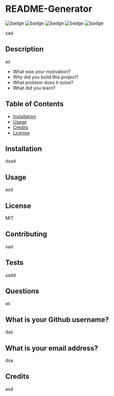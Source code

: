 # README-Generator
  
  ![badge](https://img.shields.io/badge/license-MIT-important)
  ![badge](https://img.shields.io/badge/licenseMIT-BSD_3--Clause-blue.svg)
  ![badge](https://img.shields.io/badge/licenseMIT-BSD_2--Clause-orange.svg)
  ![badge](https://img.shields.io/badge/licenseMIT-Boost_1.0-lightblue.svg)
  ![badge](https://img.shields.io/badge/licenseMIT-EPL_1.0-red.svg)

  sad
  
  ## Description
  as
  - What was your motivation?
  - Why did you build this project?
  - What problem does it solve?
  - What did you learn?
  
  ## Table of Contents
  - [Installation](#installation)
  - [Usage](#usage)
  - [Credits](#credits)
  - [License](#license)
  
  ## Installation
  dsad

  ## Usage
  asd
 
  ## License
  MIT

  ## Contributing
  sad

  ## Tests
  sadd

  ## Questions
  as
  
  ## What is your Github username?
  das
  
  ## What is your email address?
  dsa
  
  ## Credits 
  asd
   
  